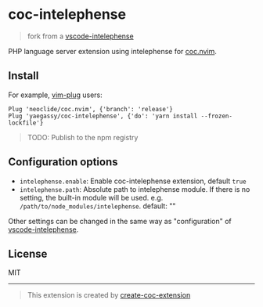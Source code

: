 # coc-intelephense

> fork from a [vscode-intelephense](https://github.com/bmewburn/vscode-intelephense)

PHP language server extension using intelephense for [coc.nvim](https://github.com/neoclide/coc.nvim).

## Install

For example, [vim-plug](https://github.com/junegunn/vim-plug) users:

```vim
Plug 'neoclide/coc.nvim', {'branch': 'release'}
Plug 'yaegassy/coc-intelephense', {'do': 'yarn install --frozen-lockfile'}
```

> TODO: Publish to the npm registry

## Configuration options

- `intelephense.enable`: Enable coc-intelephense extension, default `true`
- `intelephense.path`: Absolute path to intelephense module. If there is no setting, the built-in module will be used. e.g. `/path/to/node_modules/intelephense`. default: ""

Other settings can be changed in the same way as "configuration" of [vscode-intelephense](https://github.com/bmewburn/vscode-intelephense).

## License

MIT

----

> This extension is created by [create-coc-extension](https://github.com/fannheyward/create-coc-extension)
